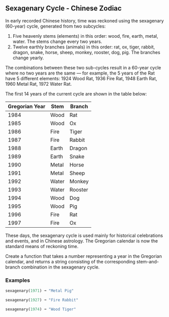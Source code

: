 ## Sexagenary Cycle - Chinese Zodiac

In early recorded Chinese history, time was reckoned using the sexagenary (60-year) cycle, generated from two subcycles:

1.  Five heavenly stems (elements) in this order: wood, fire, earth, metal, water. The stems change every two years.
2.  Twelve earthly branches (animals) in this order: rat, ox, tiger, rabbit, dragon, snake, horse, sheep, monkey, rooster, dog, pig. The branches change yearly.

The combinations between these two sub-cycles result in a 60-year cycle where no two years are the same — for example, the 5 years of the Rat have 5 different elements: 1924 Wood Rat, 1936 Fire Rat, 1948 Earth Rat, 1960 Metal Rat, 1972 Water Rat.

The first 14 years of the current cycle are shown in the table below:

| Gregorian Year | Stem | Branch |
|--|--|--|
| 1984 | Wood | Rat |
| 1985 |Wood  | Ox |
| 1986 | Fire | Tiger |
| 1987 | Fire | Rabbit |
| 1988 | Earth | Dragon |
| 1989 | Earth | Snake |
| 1990 | Metal | Horse |
| 1991 | Metal | Sheep |
| 1992 | Water | Monkey |
| 1993 | Water | Rooster |
| 1994 | Wood | Dog |
| 1995 | Wood | Pig |
| 1996 | Fire | Rat |
| 1997 | Fire | Ox |

These days, the sexagenary cycle is used mainly for historical celebrations and events, and in Chinese astrology.
The Gregorian calendar is now the standard means of reckoning time.

Create a function that takes a number representing a year in the Gregorian calendar, and returns a string consisting of the corresponding stem-and-branch combination in the sexagenary cycle.

### Examples
```ruby
sexagenary(1971) ➞ "Metal Pig"

sexagenary(1927) ➞ "Fire Rabbit"

sexagenary(1974) ➞ "Wood Tiger"
```
